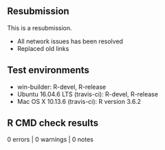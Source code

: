 ## Resubmission
This is a resubmission.
* All network issues has been resolved
* Replaced old links

## Test environments
* win-builder: R-devel, R-release
* Ubuntu 16.04.6 LTS (travis-ci): R-devel, R-release
* Mac OS X 10.13.6 (travis-ci): R version 3.6.2

## R CMD check results

0 errors | 0 warnings | 0 notes
